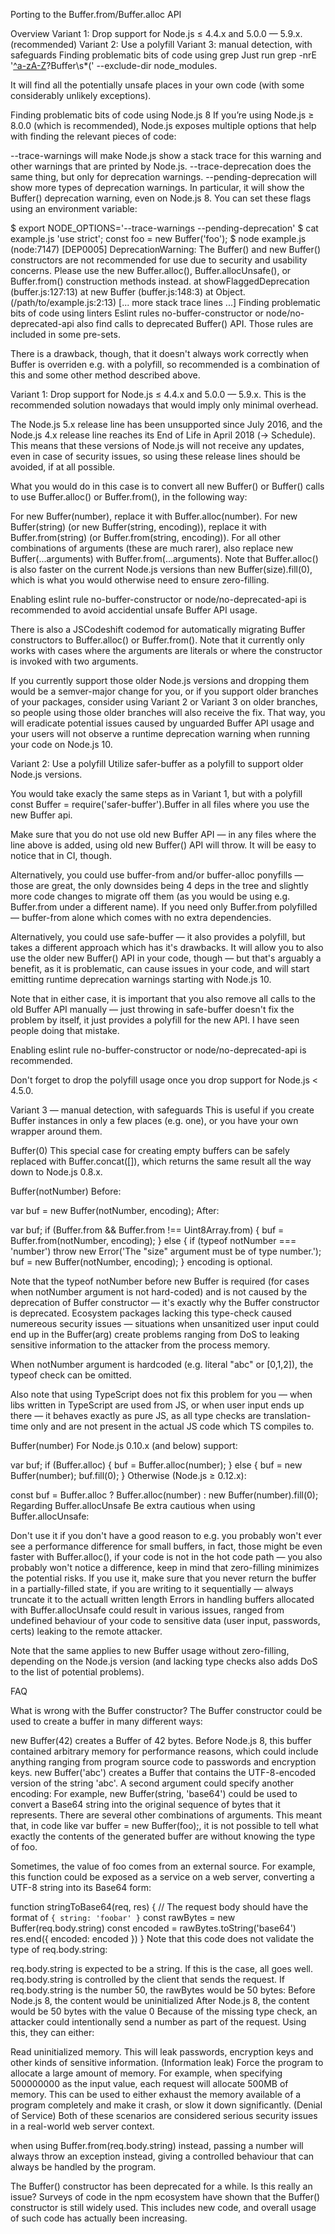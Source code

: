 Porting to the Buffer.from/Buffer.alloc API

Overview
Variant 1: Drop support for Node.js ≤ 4.4.x and 5.0.0 — 5.9.x. (recommended)
Variant 2: Use a polyfill
Variant 3: manual detection, with safeguards
Finding problematic bits of code using grep
Just run grep -nrE '[^a-zA-Z](Slow)?Buffer\s*\(' --exclude-dir node_modules.

It will find all the potentially unsafe places in your own code (with some considerably unlikely exceptions).

Finding problematic bits of code using Node.js 8
If you’re using Node.js ≥ 8.0.0 (which is recommended), Node.js exposes multiple options that help with finding the relevant pieces of code:

--trace-warnings will make Node.js show a stack trace for this warning and other warnings that are printed by Node.js.
--trace-deprecation does the same thing, but only for deprecation warnings.
--pending-deprecation will show more types of deprecation warnings. In particular, it will show the Buffer() deprecation warning, even on Node.js 8.
You can set these flags using an environment variable:

$ export NODE_OPTIONS='--trace-warnings --pending-deprecation'
$ cat example.js
'use strict';
const foo = new Buffer('foo');
$ node example.js
(node:7147) [DEP0005] DeprecationWarning: The Buffer() and new Buffer() constructors are not recommended for use due to security and usability concerns. Please use the new Buffer.alloc(), Buffer.allocUnsafe(), or Buffer.from() construction methods instead.
    at showFlaggedDeprecation (buffer.js:127:13)
    at new Buffer (buffer.js:148:3)
    at Object.<anonymous> (/path/to/example.js:2:13)
    [... more stack trace lines ...]
Finding problematic bits of code using linters
Eslint rules no-buffer-constructor or node/no-deprecated-api also find calls to deprecated Buffer() API. Those rules are included in some pre-sets.

There is a drawback, though, that it doesn't always work correctly when Buffer is overriden e.g. with a polyfill, so recommended is a combination of this and some other method described above.


Variant 1: Drop support for Node.js ≤ 4.4.x and 5.0.0 — 5.9.x.
This is the recommended solution nowadays that would imply only minimal overhead.

The Node.js 5.x release line has been unsupported since July 2016, and the Node.js 4.x release line reaches its End of Life in April 2018 (→ Schedule). This means that these versions of Node.js will not receive any updates, even in case of security issues, so using these release lines should be avoided, if at all possible.

What you would do in this case is to convert all new Buffer() or Buffer() calls to use Buffer.alloc() or Buffer.from(), in the following way:

For new Buffer(number), replace it with Buffer.alloc(number).
For new Buffer(string) (or new Buffer(string, encoding)), replace it with Buffer.from(string) (or Buffer.from(string, encoding)).
For all other combinations of arguments (these are much rarer), also replace new Buffer(...arguments) with Buffer.from(...arguments).
Note that Buffer.alloc() is also faster on the current Node.js versions than new Buffer(size).fill(0), which is what you would otherwise need to ensure zero-filling.

Enabling eslint rule no-buffer-constructor or node/no-deprecated-api is recommended to avoid accidential unsafe Buffer API usage.

There is also a JSCodeshift codemod for automatically migrating Buffer constructors to Buffer.alloc() or Buffer.from(). Note that it currently only works with cases where the arguments are literals or where the constructor is invoked with two arguments.

If you currently support those older Node.js versions and dropping them would be a semver-major change for you, or if you support older branches of your packages, consider using Variant 2 or Variant 3 on older branches, so people using those older branches will also receive the fix. That way, you will eradicate potential issues caused by unguarded Buffer API usage and your users will not observe a runtime deprecation warning when running your code on Node.js 10.


Variant 2: Use a polyfill
Utilize safer-buffer as a polyfill to support older Node.js versions.

You would take exacly the same steps as in Variant 1, but with a polyfill const Buffer = require('safer-buffer').Buffer in all files where you use the new Buffer api.

Make sure that you do not use old new Buffer API — in any files where the line above is added, using old new Buffer() API will throw. It will be easy to notice that in CI, though.

Alternatively, you could use buffer-from and/or buffer-alloc ponyfills — those are great, the only downsides being 4 deps in the tree and slightly more code changes to migrate off them (as you would be using e.g. Buffer.from under a different name). If you need only Buffer.from polyfilled — buffer-from alone which comes with no extra dependencies.

Alternatively, you could use safe-buffer — it also provides a polyfill, but takes a different approach which has it's drawbacks. It will allow you to also use the older new Buffer() API in your code, though — but that's arguably a benefit, as it is problematic, can cause issues in your code, and will start emitting runtime deprecation warnings starting with Node.js 10.

Note that in either case, it is important that you also remove all calls to the old Buffer API manually — just throwing in safe-buffer doesn't fix the problem by itself, it just provides a polyfill for the new API. I have seen people doing that mistake.

Enabling eslint rule no-buffer-constructor or node/no-deprecated-api is recommended.

Don't forget to drop the polyfill usage once you drop support for Node.js < 4.5.0.


Variant 3 — manual detection, with safeguards
This is useful if you create Buffer instances in only a few places (e.g. one), or you have your own wrapper around them.

Buffer(0)
This special case for creating empty buffers can be safely replaced with Buffer.concat([]), which returns the same result all the way down to Node.js 0.8.x.

Buffer(notNumber)
Before:

var buf = new Buffer(notNumber, encoding);
After:

var buf;
if (Buffer.from && Buffer.from !== Uint8Array.from) {
  buf = Buffer.from(notNumber, encoding);
} else {
  if (typeof notNumber === 'number')
    throw new Error('The "size" argument must be of type number.');
  buf = new Buffer(notNumber, encoding);
}
encoding is optional.

Note that the typeof notNumber before new Buffer is required (for cases when notNumber argument is not hard-coded) and is not caused by the deprecation of Buffer constructor — it's exactly why the Buffer constructor is deprecated. Ecosystem packages lacking this type-check caused numereous security issues — situations when unsanitized user input could end up in the Buffer(arg) create problems ranging from DoS to leaking sensitive information to the attacker from the process memory.

When notNumber argument is hardcoded (e.g. literal "abc" or [0,1,2]), the typeof check can be omitted.

Also note that using TypeScript does not fix this problem for you — when libs written in TypeScript are used from JS, or when user input ends up there — it behaves exactly as pure JS, as all type checks are translation-time only and are not present in the actual JS code which TS compiles to.

Buffer(number)
For Node.js 0.10.x (and below) support:

var buf;
if (Buffer.alloc) {
  buf = Buffer.alloc(number);
} else {
  buf = new Buffer(number);
  buf.fill(0);
}
Otherwise (Node.js ≥ 0.12.x):

const buf = Buffer.alloc ? Buffer.alloc(number) : new Buffer(number).fill(0);
Regarding Buffer.allocUnsafe
Be extra cautious when using Buffer.allocUnsafe:

Don't use it if you don't have a good reason to
e.g. you probably won't ever see a performance difference for small buffers, in fact, those might be even faster with Buffer.alloc(),
if your code is not in the hot code path — you also probably won't notice a difference,
keep in mind that zero-filling minimizes the potential risks.
If you use it, make sure that you never return the buffer in a partially-filled state,
if you are writing to it sequentially — always truncate it to the actuall written length
Errors in handling buffers allocated with Buffer.allocUnsafe could result in various issues, ranged from undefined behaviour of your code to sensitive data (user input, passwords, certs) leaking to the remote attacker.

Note that the same applies to new Buffer usage without zero-filling, depending on the Node.js version (and lacking type checks also adds DoS to the list of potential problems).


FAQ

What is wrong with the Buffer constructor?
The Buffer constructor could be used to create a buffer in many different ways:

new Buffer(42) creates a Buffer of 42 bytes. Before Node.js 8, this buffer contained arbitrary memory for performance reasons, which could include anything ranging from program source code to passwords and encryption keys.
new Buffer('abc') creates a Buffer that contains the UTF-8-encoded version of the string 'abc'. A second argument could specify another encoding: For example, new Buffer(string, 'base64') could be used to convert a Base64 string into the original sequence of bytes that it represents.
There are several other combinations of arguments.
This meant that, in code like var buffer = new Buffer(foo);, it is not possible to tell what exactly the contents of the generated buffer are without knowing the type of foo.

Sometimes, the value of foo comes from an external source. For example, this function could be exposed as a service on a web server, converting a UTF-8 string into its Base64 form:

function stringToBase64(req, res) {
  // The request body should have the format of `{ string: 'foobar' }`
  const rawBytes = new Buffer(req.body.string)
  const encoded = rawBytes.toString('base64')
  res.end({ encoded: encoded })
}
Note that this code does not validate the type of req.body.string:

req.body.string is expected to be a string. If this is the case, all goes well.
req.body.string is controlled by the client that sends the request.
If req.body.string is the number 50, the rawBytes would be 50 bytes:
Before Node.js 8, the content would be uninitialized
After Node.js 8, the content would be 50 bytes with the value 0
Because of the missing type check, an attacker could intentionally send a number as part of the request. Using this, they can either:

Read uninitialized memory. This will leak passwords, encryption keys and other kinds of sensitive information. (Information leak)
Force the program to allocate a large amount of memory. For example, when specifying 500000000 as the input value, each request will allocate 500MB of memory. This can be used to either exhaust the memory available of a program completely and make it crash, or slow it down significantly. (Denial of Service)
Both of these scenarios are considered serious security issues in a real-world web server context.

when using Buffer.from(req.body.string) instead, passing a number will always throw an exception instead, giving a controlled behaviour that can always be handled by the program.


The Buffer() constructor has been deprecated for a while. Is this really an issue?
Surveys of code in the npm ecosystem have shown that the Buffer() constructor is still widely used. This includes new code, and overall usage of such code has actually been increasing.
